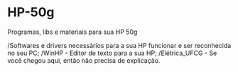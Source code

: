 # HP-50g
Programas, libs e materiais para sua HP 50g

/Softwares e drivers necessários para a sua HP funcionar e ser reconhecida no seu PC;
/WinHP - Editor de texto para a sua HP;
/Elétrica_UFCG - Se você chegou aqui, então não precisa de explicação.
